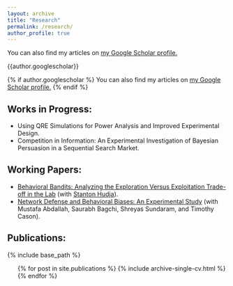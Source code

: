 ```yaml
---
layout: archive
title: "Research"
permalink: /research/
author_profile: true
---
```


You can also find my articles on <u><a href="{{author.googlescholar}}">my Google Scholar profile</a>.</u>

{{author.googlescholar}}

{% if author.googlescholar %}
  You can also find my articles on <u><a href="{{author.googlescholar}}">my Google Scholar profile</a>.</u>
{% endif %}

Works in Progress:
------
* Using QRE Simulations for Power Analysis and Improved Experimental Design.
* Competition in Information: An Experimental Investigation of Bayesian Persuasion in a Sequential Search Market.

Working Papers:
------
* [Behavioral Bandits: Analyzing the Exploration Versus Exploitation Trade-off in the Lab](https://papers.ssrn.com/sol3/papers.cfm?abstract_id=3484498) (with [Stanton Hudja](http://stantonhudja.com)).
* [Network Defense and Behavioral Biases:  An Experimental Study](https://www.krannert.purdue.edu/faculty/cason/papers/Network_defense_exp.pdf) (with Mustafa Abdallah, Saurabh Bagchi, Shreyas Sundaram, and Timothy Cason).

Publications:
------

{% include base_path %}

  <ul>{% for post in site.publications %}
    {% include archive-single-cv.html %}
  {% endfor %}</ul>
